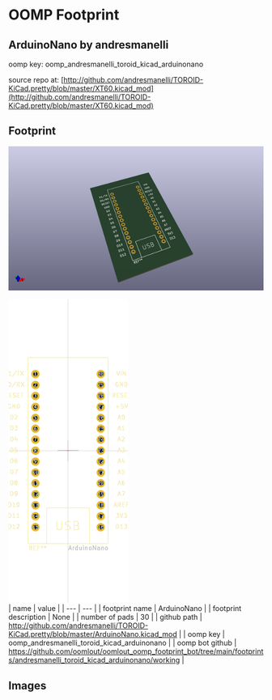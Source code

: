 # OOMP Footprint  
## ArduinoNano  by andresmanelli  
  
oomp key: oomp_andresmanelli_toroid_kicad_arduinonano  
  
source repo at: [http://github.com/andresmanelli/TOROID-KiCad.pretty/blob/master/XT60.kicad_mod](http://github.com/andresmanelli/TOROID-KiCad.pretty/blob/master/XT60.kicad_mod)  
## Footprint  
  
[![working_kicad_pcb_3d.png](working_kicad_pcb_3d_600.png)](working_kicad_pcb_3d.png)  
  
[![working.png](working_600.png)](working.png)  
| name | value | 
| --- | --- | 
| footprint name | ArduinoNano | 
| footprint description | None | 
| number of pads | 30 | 
| github path | http://github.com/andresmanelli/TOROID-KiCad.pretty/blob/master/ArduinoNano.kicad_mod | 
| oomp key | oomp_andresmanelli_toroid_kicad_arduinonano | 
| oomp bot github | https://github.com/oomlout/oomlout_oomp_footprint_bot/tree/main/footprints/andresmanelli_toroid_kicad_arduinonano/working | 
## Images  
